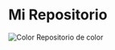 # Mi Repositorio

![Color](https://via.placeholder.com/15/FF0000/000000?text=+) Repositorio de color


